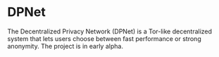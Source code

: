 # DPNet
The Decentralized Privacy Network (DPNet) is a Tor-like decentralized system that lets users choose between fast performance or strong anonymity. The project is in early alpha.
